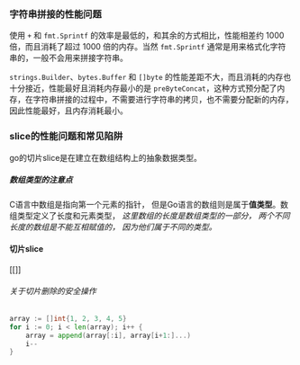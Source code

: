 ### 字符串拼接的性能问题

使用 `+` 和 `fmt.Sprintf` 的效率是最低的，和其余的方式相比，性能相差约 1000 倍，而且消耗了超过 1000 倍的内存。当然 `fmt.Sprintf` 通常是用来格式化字符串的，一般不会用来拼接字符串。

`strings.Builder`、`bytes.Buffer` 和 `[]byte` 的性能差距不大，而且消耗的内存也十分接近，性能最好且消耗内存最小的是 `preByteConcat`，这种方式预分配了内存，在字符串拼接的过程中，不需要进行字符串的拷贝，也不需要分配新的内存，因此性能最好，且内存消耗最小。



### slice的性能问题和常见陷阱

go的切片slice是在建立在数组结构上的抽象数据类型。

##### 数组类型的注意点

C语言中数组是指向第一个元素的指针， 但是Go语言的数组则是属于**值类型**。数组类型定义了长度和元素类型， *这里数组的长度是数组类型的一部分， 两个不同长度的数组是不能互相赋值的， 因为他们属于不同的类型。*

#### 切片slice
[[]]





###### 关于切片删除的安全操作

```go
array := []int{1, 2, 3, 4, 5}
for i := 0; i < len(array); i++ {
    array = append(array[:i], array[i+1:]...)
    i--
}
```

